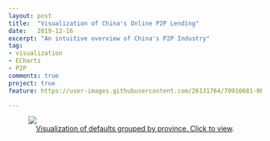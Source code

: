 ```yaml
---
layout: post
title:  "Visualization of China's Online P2P Lending"
date:   2019-12-16
excerpt: "An intuitive overview of China's P2P Industry"
tag:
- visualization
- ECharts
- P2P
comments: true
project: true
feature: https://user-images.githubusercontent.com/26131764/70916681-0bc62500-2057-11ea-87a7-2b49ba113509.png

---
```


<figure>
	<a href="https://honors.anpu.li"><img src="https://user-images.githubusercontent.com/26131764/70916681-0bc62500-2057-11ea-87a7-2b49ba113509.png"></a>
    <center>
	<figcaption><a href="https://honors.anpu.li" title="">Visualization of defaults grouped by province. Click to view</a>.</figcaption>
    </center>
</figure>